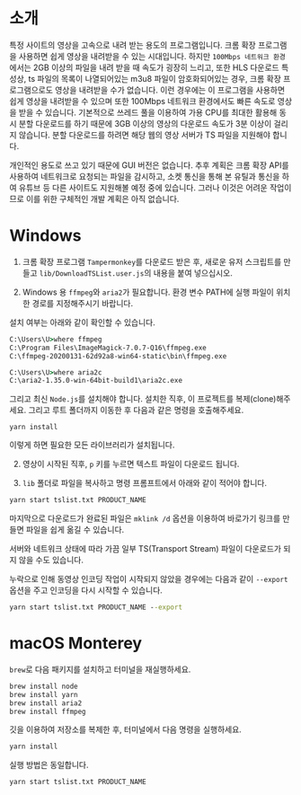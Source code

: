 # 소개

특정 사이트의 영상을 고속으로 내려 받는 용도의 프로그램입니다. 크롬 확장 프로그램을 사용하면 쉽게 영상을 내려받을 수 있는 시대입니다. 하지만 `100Mbps 네트워크 환경`에서는 2GB 이상의 파일을 내려 받을 때 속도가 굉장히 느리고, 또한 HLS 다운로드 특성상, ts 파일의 목록이 나열되어있는 m3u8 파일이 암호화되어있는 경우, 크롬 확장 프로그램으로도 영상을 내려받을 수가 없습니다. 이런 경우에는 이 프로그램을 사용하면 쉽게 영상을 내려받을 수 있으며 또한 100Mbps 네트워크 환경에서도 빠른 속도로 영상을 받을 수 있습니다. 기본적으로 쓰레드 풀을 이용하여 가용 CPU를 최대한 활용해 동시 분할 다운로드를 하기 때문에
3GB 이상의 영상의 다운로드 속도가 3분 이상이 걸리지 않습니다. 분할 다운로드를 하려면 해당 웹의 영상 서버가 TS 파일을 지원해야 합니다.

개인적인 용도로 쓰고 있기 때문에 GUI 버전은 없습니다. 추후 계획은 크롬 확장 API를 사용하여 네트워크로 요청되는 파일을 감시하고, 소켓 통신을 통해 본 유틸과 통신을 하여 유튜브 등 다른 사이트도 지원해볼 예정 중에 있습니다. 그러나 이것은 어려운 작업이므로 이를 위한 구체적인 개발 계획은 아직 없습니다.

# Windows

1. 크롬 확장 프로그램 `Tampermonkey`를 다운로드 받은 후, 새로운 유저 스크립트를 만들고 `lib/DownloadTSList.user.js`의 내용을 붙여 넣으십시오.

2. Windows 용 `ffmpeg`와 `aria2`가 필요합니다. 환경 변수 PATH에 실행 파일이 위치한 경로를 지정해주시기 바랍니다.

설치 여부는 아래와 같이 확인할 수 있습니다.

```bat
C:\Users\U>where ffmpeg
C:\Program Files\ImageMagick-7.0.7-Q16\ffmpeg.exe
C:\ffmpeg-20200131-62d92a8-win64-static\bin\ffmpeg.exe

C:\Users\U>where aria2c
C:\aria2-1.35.0-win-64bit-build1\aria2c.exe
```

그리고 최신 `Node.js`를 설치해야 합니다. 설치한 직후, 이 프로젝트를 복제(clone)해주세요. 그리고 루트 폴더까지 이동한 후 다음과 같은 명령을 호출해주세요.

```
yarn install
```

이렇게 하면 필요한 모든 라이브러리가 설치됩니다.

2. 영상이 시작된 직후, `p` 키를 누르면 텍스트 파일이 다운로드 됩니다.

3. `lib` 폴더로 파일을 복사하고 명령 프롬프트에서 아래와 같이 적어야 합니다.

```cmd
yarn start tslist.txt PRODUCT_NAME
```

마지막으로 다운로드가 완료된 파일은 `mklink /d` 옵션을 이용하여 바로가기 링크를 만들면 파일을 쉽게 옮길 수 있습니다.

서버와 네트워크 상태에 따라 가끔 일부 TS(Transport Stream) 파일이 다운로드가 되지 않을 수도 있습니다.

누락으로 인해 동영상 인코딩 작업이 시작되지 않았을 경우에는 다음과 같이 `--export` 옵션을 주고 인코딩을 다시 시작할 수 있습니다.

```cmd
yarn start tslist.txt PRODUCT_NAME --export
```

# macOS Monterey

`brew`로 다음 패키지를 설치하고 터미널을 재실행하세요.

```sh
brew install node
brew install yarn
brew install aria2
brew install ffmpeg
```

깃을 이용하여 저장소를 복제한 후, 터미널에서 다음 명령을 실행하세요.

```sh
yarn install
```

실행 방법은 동일합니다.

```bash
yarn start tslist.txt PRODUCT_NAME
```
